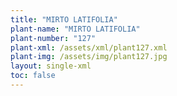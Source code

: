 ```yaml
---
title: "MIRTO LATIFOLIA"
plant-name: "MIRTO LATIFOLIA"
plant-number: "127"
plant-xml: /assets/xml/plant127.xml
plant-img: /assets/img/plant127.jpg
layout: single-xml
toc: false
---
```


